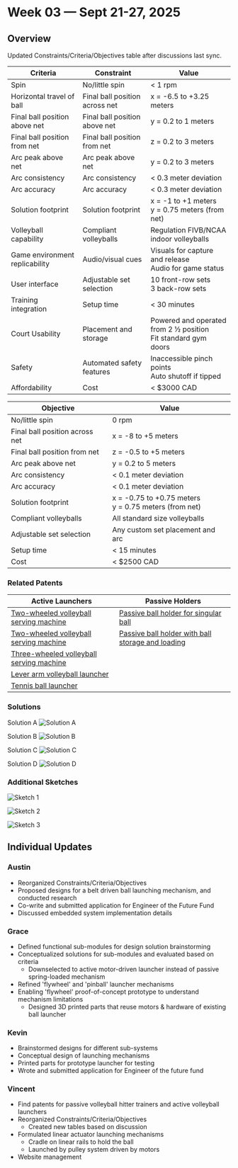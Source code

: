 # Week 03 — Sept 21-27, 2025

## Overview 

Updated Constraints/Criteria/Objectives table after discussions last sync.   

| Criteria                  | Constraint                        | Value                          |
|---------------------------|-----------------------------------|--------------------------------|
| Spin                      | No/little spin                    | < 1 rpm                        |
| Horizontal travel of ball | Final ball position across net    | x = -6.5 to +3.25 meters       |
| Final ball position above net | Final ball position above net | y = 0.2 to 1 meters            |
| Final ball position from net | Final ball position from net   | z = 0.2 to 3 meters            |
| Arc peak above net        | Arc peak above net                | y = 0.2 to 3 meters            |
| Arc consistency           | Arc consistency                   | < 0.3 meter deviation          |
| Arc accuracy              | Arc accuracy                      | < 0.3 meter deviation          |
| Solution footprint        | Solution footprint                | x = -1 to +1 meters<br>y = 0.75 meters (from net) |
| Volleyball capability | Compliant volleyballs | Regulation FIVB/NCAA indoor volleyballs |
| Game environment replicability | Audio/visual cues | Visuals for capture and release<br>Audio for game status |
| User interface | Adjustable set selection | 10 front-row sets<br>3 back-row sets|
| Training integration | Setup time | < 30 minutes|
| Court Usability | Placement and storage | Powered and operated from 2 ½ position<br>Fit standard gym doors |
| Safety | Automated safety features | Inaccessible pinch points<br>Auto shutoff if tipped |
| Affordability | Cost | < $3000 CAD |

| Objective                         | Value                          |
|-----------------------------------|--------------------------------|
| No/little spin                    | 0 rpm                          |
| Final ball position across net    | x = -8 to +5 meters             |
| Final ball position from net      | z = -0.5 to +5 meters           |
| Arc peak above net                | y = 0.2 to 5 meters            |
| Arc consistency                   | < 0.1 meter deviation          |
| Arc accuracy                      | < 0.1 meter deviation          |
| Solution footprint                | x = -0.75 to +0.75 meters<br>y = 0.75 meters (from net) |
| Compliant volleyballs | All standard size volleyballs |
| Adjustable set selection | Any custom set placement and arc |
| Setup time | < 15 minutes|
| Cost | < $2500 CAD |

### Related Patents
| Active Launchers | Passive Holders |
|------------------|-----------------|
| [Two-wheeled volleyball serving machine](https://patents.google.com/patent/US5964209A/en) | [Passive ball holder for singular ball](https://patents.google.com/patent/US3897950A/en) | 
| [Two-wheeled volleyball serving machine](https://patents.google.com/patent/US5964209A/en) | [Passive ball holder with ball storage and loading](https://patents.google.com/patent/US8371964B2/en) |
| [Three-wheeled volleyball serving machine](https://patents.google.com/patent/US9623313B1/en) |
| [Lever arm volleyball launcher](https://patents.google.com/patent/CN201470034U/en)           |
| [Tennis ball launcher](https://patentimages.storage.googleapis.com/db/ac/14/f978d6d223524c/EP3206483B1.pdf) |

### Solutions
Solution A
![Solution A](../images/sol_a.jpg)

Solution B
![Solution B](../images/sol_b.jpg)

Solution C
![Solution C](../images/sol_c.jpg)

Solution D
![Solution D](../images/sol_d.png)

### Additional Sketches

![Sketch 1](../images/notes_1.jpg)

![Sketch 2](../images/notes_2.jpg)

![Sketch 3](../images/notes_3.jpg)

## Individual Updates

### **Austin**
* Reorganized Constraints/Criteria/Objectives
* Proposed designs for a belt driven ball launching mechanism, and conducted research
* Co-write and submitted application for Engineer of the Future Fund
* Discussed embedded system implementation details

### **Grace**
* Defined functional sub-modules for design solution brainstorming
* Conceptualized solutions for sub-modules and evaluated based on criteria
    * Downselected to active motor-driven launcher instead of passive spring-loaded mechanism
* Refined 'flywheel' and 'pinball' launcher mechanisms
* Enabling 'flywheel' proof-of-concept prototype to understand mechanism limitations
    * Designed 3D printed parts that reuse motors & hardware of existing ball launcher

### **Kevin**
* Brainstormed designs for different sub-systems
* Conceptual design of launching mechanisms
* Printed parts for prototype launcher for testing
* Wrote and submitted application for Engineer of the future fund

### **Vincent**
* Find patents for passive volleyball hitter trainers and active volleyball launchers
* Reorganized Constraints/Criteria/Objectives
    - Created new tables based on discussion
* Formulated linear actuator launching mechanisms
    - Cradle on linear rails to hold the ball
    - Launched by pulley system driven by motors
* Website management
